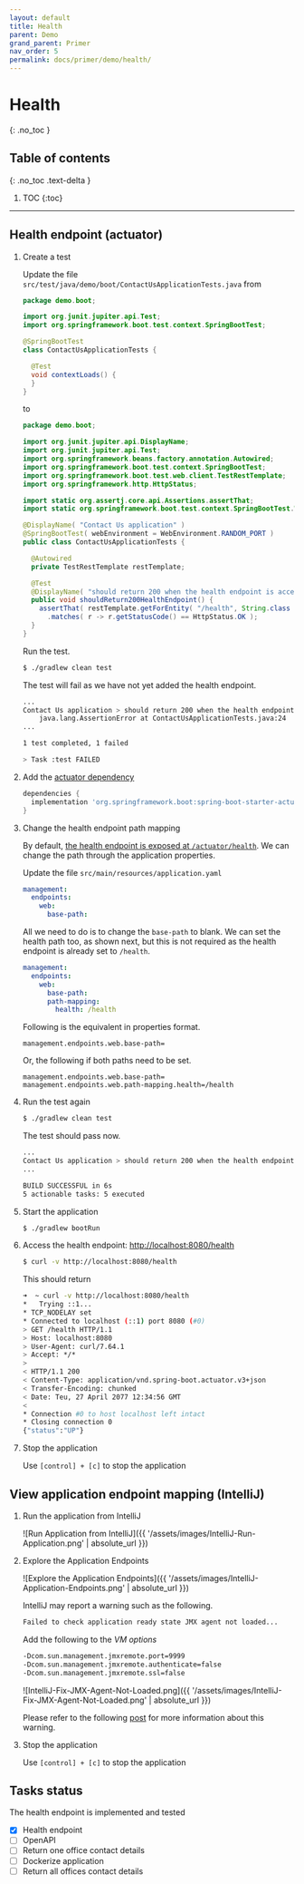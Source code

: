 ```yaml
---
layout: default
title: Health
parent: Demo
grand_parent: Primer
nav_order: 5
permalink: docs/primer/demo/health/
---
```


# Health
{: .no_toc }

## Table of contents
{: .no_toc .text-delta }

1. TOC
{:toc}

---

## Health endpoint (actuator)

1. Create a test

   Update the file `src/test/java/demo/boot/ContactUsApplicationTests.java` from

   ```java
   package demo.boot;

   import org.junit.jupiter.api.Test;
   import org.springframework.boot.test.context.SpringBootTest;

   @SpringBootTest
   class ContactUsApplicationTests {

     @Test
     void contextLoads() {
     }
   }
   ```

   to

   ```java
   package demo.boot;

   import org.junit.jupiter.api.DisplayName;
   import org.junit.jupiter.api.Test;
   import org.springframework.beans.factory.annotation.Autowired;
   import org.springframework.boot.test.context.SpringBootTest;
   import org.springframework.boot.test.web.client.TestRestTemplate;
   import org.springframework.http.HttpStatus;

   import static org.assertj.core.api.Assertions.assertThat;
   import static org.springframework.boot.test.context.SpringBootTest.WebEnvironment;

   @DisplayName( "Contact Us application" )
   @SpringBootTest( webEnvironment = WebEnvironment.RANDOM_PORT )
   public class ContactUsApplicationTests {

     @Autowired
     private TestRestTemplate restTemplate;

     @Test
     @DisplayName( "should return 200 when the health endpoint is accessed" )
     public void shouldReturn200HealthEndpoint() {
       assertThat( restTemplate.getForEntity( "/health", String.class ) )
         .matches( r -> r.getStatusCode() == HttpStatus.OK );
     }
   }
   ```

   Run the test.

   ```bash
   $ ./gradlew clean test
   ```

   The test will fail as we have not yet added the health endpoint.

   ```bash
   ...
   Contact Us application > should return 200 when the health endpoint is accessed FAILED
       java.lang.AssertionError at ContactUsApplicationTests.java:24
   ...

   1 test completed, 1 failed

   > Task :test FAILED
   ```

1. Add the [actuator dependency](https://docs.spring.io/spring-boot/docs/current/reference/html/production-ready-features.html)

   ```groovy
   dependencies {
     implementation 'org.springframework.boot:spring-boot-starter-actuator'
   }
   ```

1. Change the health endpoint path mapping

   By default, [the health endpoint is exposed at `/actuator/health`](https://docs.spring.io/spring-boot/docs/current/reference/html/production-ready-features.html#production-ready-endpoints).  We can change the path through the application properties.

   Update the file `src/main/resources/application.yaml`

   ```yaml
   management:
     endpoints:
       web:
         base-path:
   ```

   All we need to do is to change the `base-path` to blank.  We can set the health path too, as shown next, but this is not required as the health endpoint is already set to `/health`.

   ```yaml
   management:
     endpoints:
       web:
         base-path:
         path-mapping:
           health: /health
   ```

   Following is the equivalent in properties format.

   ```properties
   management.endpoints.web.base-path=
   ```

   Or, the following if both paths need to be set.

   ```properties
   management.endpoints.web.base-path=
   management.endpoints.web.path-mapping.health=/health
   ```

1. Run the test again

   ```bash
   $ ./gradlew clean test
   ```

   The test should pass now.

    ```bash
    ...
    Contact Us application > should return 200 when the health endpoint is accessed PASSED
    ...

    BUILD SUCCESSFUL in 6s
    5 actionable tasks: 5 executed
    ```

1. Start the application

   ```bash
   $ ./gradlew bootRun
   ```

1. Access the health endpoint: [http://localhost:8080/health](http://localhost:8080/health)

   ```bash
   $ curl -v http://localhost:8080/health
   ```

   This should return

   ```bash
   ➜  ~ curl -v http://localhost:8080/health
   *   Trying ::1...
   * TCP_NODELAY set
   * Connected to localhost (::1) port 8080 (#0)
   > GET /health HTTP/1.1
   > Host: localhost:8080
   > User-Agent: curl/7.64.1
   > Accept: */*
   >
   < HTTP/1.1 200
   < Content-Type: application/vnd.spring-boot.actuator.v3+json
   < Transfer-Encoding: chunked
   < Date: Teu, 27 April 2077 12:34:56 GMT
   <
   * Connection #0 to host localhost left intact
   * Closing connection 0
   {"status":"UP"}
   ```

1. Stop the application

   Use `[control] + [c]` to stop the application

## View application endpoint mapping (IntelliJ)

1. Run the application from IntelliJ

   ![Run Application from IntelliJ]({{ '/assets/images/IntelliJ-Run-Application.png' | absolute_url }})

1. Explore the Application Endpoints

   ![Explore the Application Endpoints]({{ '/assets/images/IntelliJ-Application-Endpoints.png' | absolute_url }})

   IntelliJ may report a warning such as the following.

   ```bash
   Failed to check application ready state JMX agent not loaded...
   ```

   Add the following to the _VM options_

   ```bash
   -Dcom.sun.management.jmxremote.port=9999
   -Dcom.sun.management.jmxremote.authenticate=false
   -Dcom.sun.management.jmxremote.ssl=false
   ```

   ![IntelliJ-Fix-JMX-Agent-Not-Loaded.png]({{ '/assets/images/IntelliJ-Fix-JMX-Agent-Not-Loaded.png' | absolute_url }})

   Please refer to the following [post](https://youtrack.jetbrains.com/issue/IDEA-204797) for more information about this warning.

1. Stop the application

   Use `[control] + [c]` to stop the application

## Tasks status

The health endpoint is implemented and tested

- [X] Health endpoint
- [ ] OpenAPI
- [ ] Return one office contact details
- [ ] Dockerize application
- [ ] Return all offices contact details
